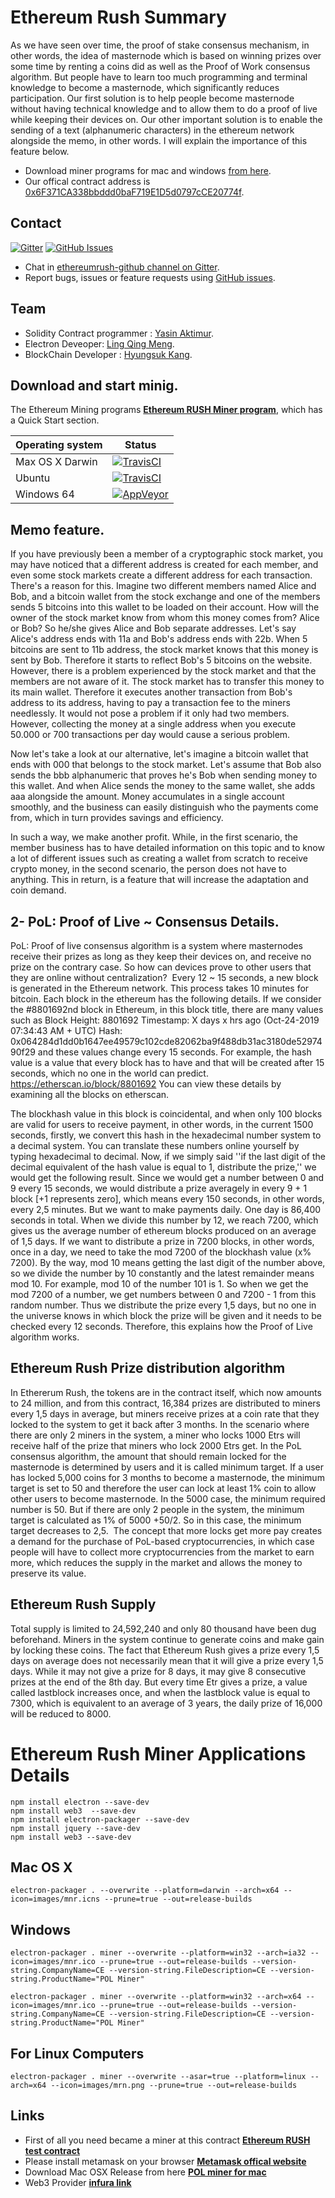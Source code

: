 # Ethereum Rush Summary

As we have seen over time, the proof of stake consensus mechanism, in other words, the idea of masternode which is based on winning prizes over some time by renting a coins did as well as the Proof of Work consensus algorithm. But people have to learn too much programming and terminal knowledge to become a masternode, which significantly reduces participation. Our first solution is to help people become masternode without having technical knowledge and to allow them to do a proof of live while keeping their devices on. Our other important solution is to enable the sending of a text (alphanumeric characters) in the ethereum network alongside the memo, in other words. I will explain the importance of this feature below.

- Download miner programs for mac and windows [from here](https://github.com/Ethereum-Rush/ethereumrush/releases/tag/1.0.7.1).
- Our offical contract address is [0x6F371CA338bbddd0baF719E1D5d0797cCE20774f](https://etherscan.io/address/0x6f371ca338bbddd0baf719e1d5d0797cce20774f).

## Contact
[![Gitter](https://img.shields.io/gitter/room/nwjs/nw.js.svg)](https://gitter.im/ethereumrush-github/)
[![GitHub Issues](https://img.shields.io/badge/open%20issues-0-yellow.svg)](https://github.com/omgbbqhaxx/EthereumRushMiner/issues)

- Chat in [ethereumrush-github channel on Gitter](https://gitter.im/ethereumrush-github).
- Report bugs, issues or feature requests using [GitHub issues](issues/new).

## Team

- Solidity Contract programmer : [Yasin Aktimur](https://www.udemy.com/user/yasinaktimur/).
- Electron Deveoper: [Ling Qing Meng](https://www.linkedin.com/in/lingqingmeng).
- BlockChain Developer : [Hyungsuk Kang](https://github.com/hskang9).

## Download and start minig.

The Ethereum Mining programs  **[Ethereum RUSH Miner program](https://github.com/Ethereum-Rush/EthereumRushMiner/releases)**, which
has a Quick Start section.

Operating system | Status
---------------- | ----------
Max OS X Darwin  | [![TravisCI](https://img.shields.io/badge/build-passing-brightgreen.svg)](https://travis-ci.org/ethereumrush/ethereumrush-github)
Ubuntu  | [![TravisCI](https://img.shields.io/badge/build-passing-brightgreen.svg)](https://travis-ci.org/ethereumrush/ethereumrush-github)
Windows 64         | [![AppVeyor](https://img.shields.io/badge/build-passing-brightgreen.svg)](https://ci.appveyor.com/project/ethereumrush/ethereumrush-github)



## Memo feature.

If you have previously been a member of a cryptographic stock market, you may have noticed that a different address is created for each member, and even some stock markets create a different address for each transaction. There's a reason for this. Imagine two different members named Alice and Bob, and a bitcoin wallet from the stock exchange and one of the members sends 5 bitcoins into this wallet to be loaded on their account. How will the owner of the stock market know from whom this money comes from? Alice or Bob? So he/she gives Alice and Bob separate addresses. Let's say Alice's address ends with 11a and Bob's address ends with 22b. When 5 bitcoins are sent to 11b address, the stock market knows that this money is sent by Bob. Therefore it starts to reflect Bob's 5 bitcoins on the website. However, there is a problem experienced by the stock market and that the members are not aware of it. The stock market has to transfer this money to its main wallet. Therefore it executes another transaction from Bob's address to its address, having to pay a transaction fee to the miners needlessly. It would not pose a problem if it only had two members. However, collecting the money at a single address when you execute 50.000 or 700 transactions per day would cause a serious problem.

Now let's take a look at our alternative, let's imagine a bitcoin wallet that ends with 000 that belongs to the stock market. Let's assume that Bob also sends the bbb alphanumeric that proves he's Bob when sending money to this wallet.
And when Alice sends the money to the same wallet, she adds aaa alongside the amount. Money accumulates in a single account smoothly, and the business can easily distinguish who the payments come from, which in turn provides savings and efficiency.

In such a way, we make another profit. While, in the first scenario, the member business has to have detailed information on this topic and to know a lot of different issues such as creating a wallet from scratch to receive crypto money, in the second scenario, the person does not have to anything. This in return, is a feature that will increase the adaptation and coin demand.

## 2- PoL: Proof of Live ~ Consensus Details.

PoL: Proof of live consensus algorithm is a system where masternodes receive their prizes as long as they keep their devices on, and receive no prize on the contrary case. So how can devices prove to other users that they are online without centralization? 
Every 12 ~ 15 seconds, a new block is generated in the Ethereum network. This process takes 10 minutes for bitcoin. Each block in the ethereum has the following details.  If we consider the #8801692nd block in Ethereum, in this block title, there are many values such as
Block Height: 8801692
Timestamp: X days x hrs ago (Oct-24-2019 07:34:43 AM + UTC)
Hash: 0x064284d1dd0b1647ee49579c102cde82062ba9f488db31ac3180de5297490f29
and these values change every 15 seconds. For example, the hash value is a value that every block has to have and that will be created after 15 seconds, which no one in the world can predict.
https://etherscan.io/block/8801692 You can view these details by examining all the blocks on etherscan.  

The blockhash value in this block is coincidental, and when only 100 blocks are valid for users to receive payment, in other words, in the current 1500 seconds, firstly, we convert this hash in the hexadecimal number system to a decimal system. You can translate these numbers online yourself by typing hexadecimal to decimal. Now, if we simply said ''if the last digit of the decimal equivalent of the hash value is equal to 1, distribute the prize,'' we would get the following result. Since we would get a number between 0 and 9 every 15 seconds, we would distribute a prize averagely in every 9 + 1 block [+1 represents zero], which means every 150 seconds, in other words, every 2,5 minutes. But we want to make payments daily. One day is 86,400 seconds in total. When we divide this number by 12, we reach 7200, which gives us the average number of ethereum blocks produced on an average of 1,5 days. If we want to distribute a prize in 7200 blocks, in other words, once in a day, we need to take the mod 7200 of the blockhash value (x% 7200). By the way, mod 10 means getting the last digit of the number above, so we divide the number by 10 constantly and the latest remainder means mod 10. For example, mod 10 of the number 101 is 1. So when we get the mod 7200 of a number, we get numbers between 0 and 7200 - 1 from this random number. Thus we distribute the prize every 1,5 days, but no one in the universe knows in which block the prize will be given and it needs to be checked every 12 seconds. Therefore, this explains how the Proof of Live algorithm works.


## Ethereum Rush Prize distribution algorithm
In Ethererum Rush, the tokens are in the contract itself, which now amounts to 24 million, and from this contract, 16,384 prizes are distributed to miners every 1,5 days in average, but miners receive prizes at a coin rate that they locked to the system to get it back after 3 months. In the scenario where there are only 2 miners in the system, a miner who locks 1000 Etrs will receive half of the prize that miners who lock 2000 Etrs get.
In the PoL consensus algorithm, the amount that should remain locked for the masternode is determined by users and it is called minimum target. If a user has locked 5,000 coins for 3 months to become a masternode, the minimum target is set to 50 and therefore the user can lock at least 1% coin to allow other users to become masternode. In the 5000 case, the minimum required number is 50. But if there are only 2 people in the system, the minimum target is calculated as 1% of 5000 +50/2. So in this case, the minimum target decreases to 2,5.  The concept that more locks get more pay creates a demand for the purchase of PoL-based cryptocurrencies, in which case people will have to collect more cryptocurrencies from the market to earn more, which reduces the supply in the market and allows the money to preserve its value.

## Ethereum Rush Supply
Total supply is limited to 24,592,240 and only 80 thousand have been dug beforehand.  Miners in the system continue to generate coins and make gain by locking these coins.
The fact that Ethereum Rush gives a prize every 1,5 days on average does not necessarily mean that it will give a prize every 1,5 days. While it may not give a prize for 8 days,  it may give 8 consecutive prizes at the end of the 8th day. But every time Etr gives a prize, a value called lastblock increases once, and when the lastblock value is equal to 7300, which is equivalent to an average of 3 years, the daily prize of 16,000 will be reduced to 8000.


# Ethereum Rush Miner Applications Details
```shell
npm install electron --save-dev
npm install web3  --save-dev
npm install electron-packager --save-dev
npm install jquery --save-dev
npm install web3 --save-dev
```

## Mac OS X
```shell
electron-packager . --overwrite --platform=darwin --arch=x64 --icon=images/mnr.icns --prune=true --out=release-builds
```

## Windows
```shell
electron-packager . miner --overwrite --platform=win32 --arch=ia32 --icon=images/mnr.ico --prune=true --out=release-builds --version-string.CompanyName=CE --version-string.FileDescription=CE --version-string.ProductName="POL Miner"

electron-packager . miner --overwrite --platform=win32 --arch=x64 --icon=images/mnr.ico --prune=true --out=release-builds --version-string.CompanyName=CE --version-string.FileDescription=CE --version-string.ProductName="POL Miner"

```

## For Linux Computers
```shell
electron-packager . miner --overwrite --asar=true --platform=linux --arch=x64 --icon=images/mrn.png --prune=true --out=release-builds
```


## Links
- First of all you need became a miner at this contract  **[Ethereum RUSH test contract](https://etherscan.io/address/0x61d6d033348f6bf5939548e4bab30f1198a64d0a#writeContract)**
- Please install metamask on your browser  **[Metamask offical website](https://metamask.io/)**
- Download Mac OSX Release from here  **[POL miner for mac](https://github.com/Ethereum-Rush/EthereumRushMiner/releases)**
- Web3 Provider  **[infura link](https://infura.io)**
